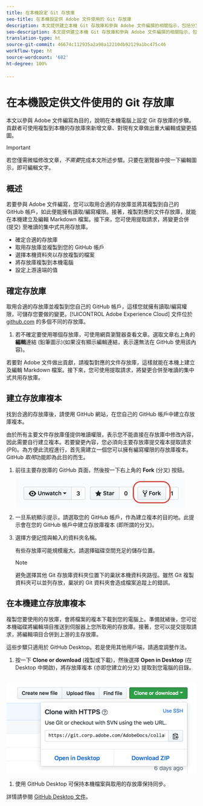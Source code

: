 ```yaml
---
title: 在本機設定 Git 存放庫
seo-title: 在本機設定供 Adobe 文件使用的 Git 存放庫
description: 本文提供建立本機 Git 存放庫和參與 Adobe 文件編撰的相關指示，包括分叉處理與複製流程。
seo-description: 本文提供建立本機 Git 存放庫和參與 Adobe 文件編撰的相關指示，包括分叉處理與複製流程。
translation-type: ht
source-git-commit: 46674c112935a2a98a12210db92129a1bc475c46
workflow-type: ht
source-wordcount: '682'
ht-degree: 100%

---
```



# 在本機設定供文件使用的 Git 存放庫

本文以參與 Adobe 文件編寫為目的，說明在本機電腦上設定 Git 存放庫的步驟。貢獻者可使用複製到本機的存放庫來新增文章、對現有文章做出重大編輯或變更插圖。

> [!IMPORTANT]
> 若您僅需微幅修改文章，*不需要*&#x200B;完成本文所述步驟。只要在瀏覽器中按一下編輯圖示，即可編輯文字。

## 概述

若要參與 Adobe 文件編寫，您可以取用合適的存放庫並將其複製到自己的 GitHub 帳戶，如此便能擁有讀取/編寫權限。接著，複製對應的文件存放庫，就能在本機建立及編輯 Markdown 檔案。接下來，您可使用提取請求，將變更合併 (提交) 至唯讀的集中式共用存放庫。

* 確定合適的存放庫
* 取用存放庫並複製到您的 GitHub 帳戶
* 選擇本機資料夾以存放複製的檔案
* 將存放庫複製到本機電腦
* 設定上游遠端的值

## 確定存放庫

取用合適的存放庫並複製到您自己的 GitHub 帳戶，這樣您就擁有讀取/編寫權限，可儲存您要做的變更。[!UICONTROL Adobe Experience Cloud] 文件位於 [github.com](https://www.github.com/adobedocs) 的多個不同的存放庫。

1. 若不確定要使用哪個存放庫，可使用網頁瀏覽器查看文章。選取文章右上角的&#x200B;**編輯**&#x200B;連結 (鉛筆圖示)(如果沒有顯示編輯連結，表示還無法在 GitHub 使用該內容)。

若要對 Adobe 文件做出貢獻，請複製對應的文件存放庫，這樣就能在本機上建立及編輯 Markdown 檔案。接下來，您可使用提取請求，將變更合併至唯讀的集中式共用存放庫。

<!---
![GitHub Triangle](/assets/git-and-github-initial-setup.png)

If you're new to GitHub, watch the following video for a conceptual overview of the forking and cloning process:

>[!VIDEO https://channel9.msdn.com/Blogs/CoolMoose/Git-Repository-Setup/player]
-->

## 建立存放庫複本

找到合適的存放庫後，請使用 GitHub 網站，在您自己的 GitHub 帳戶中建立存放庫複本。

由於所有主要文件存放庫僅提供唯讀權限，表示您不能直接在存放庫中修改內容，因此需要自行建立複本。若要變更內容，您必須向主要存放庫提交複本提取請求 (PR)。為方便此流程進行，首先需建立一個您可以擁有編寫權限的存放庫複本。GitHub *取用*&#x200B;功能即為此目的而生。

1. 前往主要存放庫的 GitHub 頁面，然後按一下右上角的 **Fork** (分叉) 按鈕。

   ![GitHub 分叉功能](assets/fork-simple.png)

1. 一旦系統顯示提示，請選取您的 GitHub 帳戶，作為建立複本的目的地。此提示會在您的 GitHub 帳戶中建立存放庫複本 (即所謂的分叉)。

1. 選擇方便記憶與輸入的資料夾名稱。

   有些存放庫可能規模龐大。請選擇磁碟空間充足的儲存位置。

   >[!NOTE]
   >
   >避免選擇其他 Git 存放庫資料夾位置下的巢狀本機資料夾路徑。雖然 Git 複製資料夾可以並列存放，巢狀的 Git 資料夾會造成檔案追蹤上的錯誤。

## 在本機建立存放庫複本

複製您要使用的存放庫，會將檔案的複本下載到您的電腦上。準備就緒後，您可從本機磁碟將編輯項目推送到伺服器上您所取用的存放庫。接著，您可以提交提取請求，將編輯項目合併到上游的主存放庫。

這些步驟只適用於 GitHub Desktop。若是使用其他用戶端，請適度調整作法。

1. 按一下 **Clone or download** (複製或下載)，然後選擇 **Open in Desktop** (在 Desktop 中開啟)，將存放庫複本 (亦即您建立的分叉) 提取到您電腦的目錄。

  ![複製存放庫](assets/clone-pulldown.png)

1. 使用 GitHub Desktop 可保持本機檔案與取用的存放庫保持同步。

詳情請參閱 [GitHub Desktop 文件](https://help.github.com/desktop/)。
